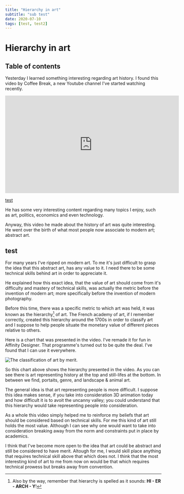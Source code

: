 ```yaml
---
title: "Hierarchy in art"
subtitle: "sub test"
date: 2020-07-10
tags: [test, test2]
---
```


# Hierarchy in art

## Table of contents

Yesterday I learned something interesting regarding art history. I found this video by Coffee Break, a new Youtube channel I've started watching recently.

<iframe width="560" height="315" src="https://www.youtube.com/embed/T_ke-MOT1mI" frameborder="0" allow="accelerometer; autoplay; encrypted-media; gyroscope; picture-in-picture" allowfullscreen></iframe>

<a href="www.derecksnotes.com">test</a>

He has some very interesting content regarding many topics I enjoy, such as art, politics, economics and even technology.

Anyway, this video he made about the history of art was quite interesting. He went over the birth of what most people now associate to modern art; abstract art.

## test

For many years I've ripped on modern art. To me it's just difficult to grasp the idea that this abstract art, has any value to it. I need there to be some technical skills behind art in order to appreciate it.

He explained how this exact idea, that the value of art should come from it's difficulty and mastery of technical skills, was actually the metric before the invention of modern art; more specifically before the invention of modern photography.

Before this time, there was a specific metric to which art was held, it was known as the hierarchy[^1] of art. The French academy of art, if I remember correctly, created this hierarchy around the 1700s in order to classify art and I suppose to help people situate the monetary value of different pieces relative to others.

[^1]: Also by the way, remember that hierarchy is spelled as it sounds: **HI - ER - ARCH - Y**!

Here is a chart that was presented in the video. I've remade it for fun in Affinity Designer. That programme's turned out to be quite the deal. I've found that I can use it everywhere.

![The classification of art by merit.](/blog/20181127_hierarchy-in-art/20181127_hierarchy-of-art.svg)

So this chart above shows the hierarchy presented in the video. As you can see there is art representing history at the top and still-lifes at the bottom. In between we find, portaits, genre, and landscape & animal art.

The general idea is that art representing people is more difficult. I suppose this idea makes sense, if you take into consideration 3D animation today and how difficult it is to avoit the uncanny valley; you could understand that this hierarchy would take representing people into consideration.

As a whole this video simply helped me to reinforce my beliefs that art should be considered based on technical skills. For me this kind of art still holds the most value. Although I can see why one would want to take into consideration breaking away from the norm and constraints put in place by academics.

I think that I've become more open to the idea that art could be abstract and still be considered to have merit. Altough for me, I would skill place anything that requires technical skill above that which does not. I think that the most interesting kind of art to me from now on would be that which requires technical prowess but breaks away from convention.
